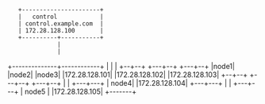        +----------------------+
       |   control            |
       | control.example.com  |
       | 172.28.128.100       |
       +----------+-----------+
                  |
                  |
   +--------------+------------+
   |            |            |
+--+--+     +---+--+     +---+--+
|node1|     |node2|     |node3|
|172.28.128.101|  |172.28.128.102|  |172.28.128.103|
+--+--+     +---+--+     +---+--+
                |
                |
              +---+---+
              | node4|
              |172.28.128.104|
              +---+---+
                  |
                  |
              +---+---+
              | node5        |
              |172.28.128.105|
              +-------+
